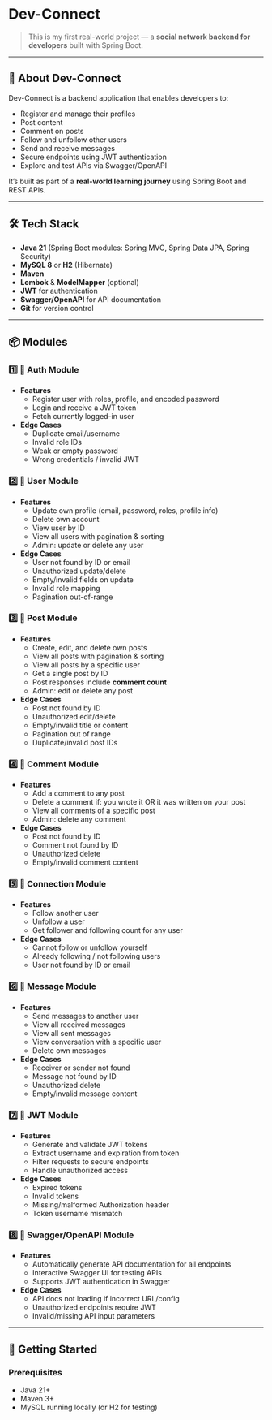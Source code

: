 # Dev-Connect

> This is my first real-world project — a **social network backend for developers** built with Spring Boot.

---

## 📖 About Dev-Connect
Dev-Connect is a backend application that enables developers to:
- Register and manage their profiles
- Post content
- Comment on posts
- Follow and unfollow other users
- Send and receive messages
- Secure endpoints using JWT authentication
- Explore and test APIs via Swagger/OpenAPI

It’s built as part of a **real-world learning journey** using Spring Boot and REST APIs.

---

## 🛠 Tech Stack
- **Java 21** (Spring Boot modules: Spring MVC, Spring Data JPA, Spring Security)
- **MySQL 8** or **H2** (Hibernate)
- **Maven**
- **Lombok** & **ModelMapper** (optional)
- **JWT** for authentication
- **Swagger/OpenAPI** for API documentation
- **Git** for version control

---

## 📦 Modules

### 1️⃣ 🔑 Auth Module
- **Features**
  - Register user with roles, profile, and encoded password
  - Login and receive a JWT token
  - Fetch currently logged-in user
- **Edge Cases**
  - Duplicate email/username
  - Invalid role IDs
  - Weak or empty password
  - Wrong credentials / invalid JWT

### 2️⃣ 👤 User Module
- **Features**
  - Update own profile (email, password, roles, profile info)
  - Delete own account
  - View user by ID
  - View all users with pagination & sorting
  - Admin: update or delete any user
- **Edge Cases**
  - User not found by ID or email
  - Unauthorized update/delete
  - Empty/invalid fields on update
  - Invalid role mapping
  - Pagination out-of-range

### 3️⃣ 📝 Post Module
- **Features**
  - Create, edit, and delete own posts
  - View all posts with pagination & sorting
  - View all posts by a specific user
  - Get a single post by ID
  - Post responses include **comment count**
  - Admin: edit or delete any post
- **Edge Cases**
  - Post not found by ID
  - Unauthorized edit/delete
  - Empty/invalid title or content
  - Pagination out of range
  - Duplicate/invalid post IDs

### 4️⃣ 💬 Comment Module
- **Features**
  - Add a comment to any post
  - Delete a comment if: you wrote it OR it was written on your post
  - View all comments of a specific post
  - Admin: delete any comment
- **Edge Cases**
  - Post not found by ID
  - Comment not found by ID
  - Unauthorized delete
  - Empty/invalid comment content

### 5️⃣ 🔗 Connection Module
- **Features**
  - Follow another user
  - Unfollow a user
  - Get follower and following count for any user
- **Edge Cases**
  - Cannot follow or unfollow yourself
  - Already following / not following users
  - User not found by ID or email

### 6️⃣ 💌 Message Module
- **Features**
  - Send messages to another user
  - View all received messages
  - View all sent messages
  - View conversation with a specific user
  - Delete own messages
- **Edge Cases**
  - Receiver or sender not found
  - Message not found by ID
  - Unauthorized delete
  - Empty/invalid message content

### 7️⃣ 🔐 JWT Module
- **Features**
  - Generate and validate JWT tokens
  - Extract username and expiration from token
  - Filter requests to secure endpoints
  - Handle unauthorized access
- **Edge Cases**
  - Expired tokens
  - Invalid tokens
  - Missing/malformed Authorization header
  - Token username mismatch

### 8️⃣ 📖 Swagger/OpenAPI Module
- **Features**
  - Automatically generate API documentation for all endpoints
  - Interactive Swagger UI for testing APIs
  - Supports JWT authentication in Swagger
- **Edge Cases**
  - API docs not loading if incorrect URL/config
  - Unauthorized endpoints require JWT
  - Invalid/missing API input parameters

---

## 🚀 Getting Started

### Prerequisites
- Java 21+
- Maven 3+
- MySQL running locally (or H2 for testing)